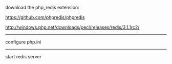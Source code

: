 
download the php_redis extension:  

https://github.com/phpredis/phpredis

http://windows.php.net/downloads/pecl/releases/redis/3.1.1rc2/  

___


configure php.ini

___


start redis server
